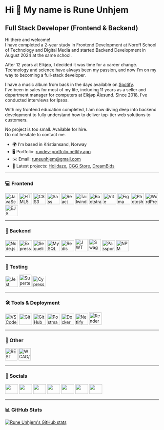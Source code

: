 Hi 👋 My name is Rune Unhjem
============================

Full Stack Developer (Frontend & Backend)
------------------------------------------

Hi there and welcome!  
I have completed a 2-year study in Frontend Development at Noroff School of Technology and Digital Media and started Backend Development in August 2024 at the same school.

After 12 years at Elkjøp, I decided it was time for a career change. Technology and science have always been my passion, and now I'm on my way to becoming a full-stack developer.

I have a music album from back in the days available on [Spotify](https://open.spotify.com/artist/56ZSG2Q1JKydX5X9rTZxrq?si=787xAZCQT2yu8PKN5Dhopw).  
I've been in sales for most of my life, including 11 years as a seller and department manager for computers at Elkjøp Ålesund. Since 2018, I've conducted interviews for Ipsos.

With my frontend education completed, I am now diving deep into backend development to fully understand how to deliver top-tier web solutions to customers.

No project is too small. Available for hire.  
Do not hesitate to contact me.

* 🌍 I'm based in Kristiansand, Norway  
* 🖥️ Portfolio: [rundev-portfolio.netlify.app](https://rundev-portfolio.netlify.app/)  
* ✉️ Email: [runeunhjem@gmail.com](mailto:runeunhjem@gmail.com)  
* 🚀 Latest projects: [Holidaze](https://rundev-holidaze.netlify.app/home), [CGG Store](https://javascript-frameworks-ca-react.netlify.app/), [DreamBids](https://runeunhjem-sp2.netlify.app/)

---

### 💻 Frontend
<p align="left">
<a href="https://developer.mozilla.org/en-US/docs/Web/JavaScript"><img src="https://raw.githubusercontent.com/danielcranney/readme-generator/main/public/icons/skills/javascript-colored.svg" width="42" height="36" alt="JavaScript" /></a>
<a href="https://developer.mozilla.org/en-US/docs/Glossary/HTML5"><img src="https://raw.githubusercontent.com/danielcranney/readme-generator/main/public/icons/skills/html5-colored.svg" width="42" height="36" alt="HTML5" /></a>
<a href="https://www.w3.org/TR/CSS/#css"><img src="https://raw.githubusercontent.com/danielcranney/readme-generator/main/public/icons/skills/css3-colored.svg" width="42" height="36" alt="CSS3" /></a>
<a href="https://sass-lang.com/"><img src="https://raw.githubusercontent.com/danielcranney/readme-generator/main/public/icons/skills/sass-colored.svg" width="42" height="36" alt="Sass" /></a>
<a href="https://react.dev/"><img src="https://www.svgrepo.com/show/354259/react.svg" width="42" height="36" alt="React" /></a>
<a href="https://tailwindcss.com/"><img src="https://www.svgrepo.com/show/374118/tailwind.svg" width="42" height="36" alt="Tailwind" /></a>
<a href="https://getbootstrap.com/"><img src="https://raw.githubusercontent.com/danielcranney/readme-generator/main/public/icons/skills/bootstrap-colored.svg" width="42" height="36" alt="Bootstrap" /></a>
<a href="https://vitejs.dev/"><img src="https://www.svgrepo.com/show/374167/vite.svg" width="42" height="36" alt="Vite" /></a>
<a href="https://www.figma.com/"><img src="https://raw.githubusercontent.com/danielcranney/readme-generator/main/public/icons/skills/figma-colored.svg" width="42" height="36" alt="Figma" /></a>
<a href="https://www.adobe.com/products/photoshop.html"><img src="https://raw.githubusercontent.com/danielcranney/readme-generator/main/public/icons/skills/photoshop-colored.svg" width="42" height="36" alt="Photoshop" /></a>
<a href="https://wordpress.com/"><img src="https://skillicons.dev/icons?i=wordpress" width="42" height="36" alt="WordPress" /></a>
<a href="https://ejs.co/"><img src="https://img.icons8.com/color/512/ejs.png" width="42" height="36" alt="EJS" /></a>
</p>

---

### 🔧 Backend
<p align="left">
<a href="https://nodejs.org/"><img src="https://skillicons.dev/icons?i=nodejs" width="42" height="36" alt="Node.js" /></a>
<a href="https://expressjs.com/"><img src="https://skillicons.dev/icons?i=express" width="42" height="36" alt="Express.js" /></a>
<a href="https://sequelize.org/"><img src="https://sequelize.org/img/logo.svg" width="42" height="36" alt="Sequelize" /></a>
<a href="https://www.mysql.com/"><img src="https://skillicons.dev/icons?i=mysql" width="42" height="36" alt="MySQL" /></a>
<a href="https://redis.io/"><img src="https://skillicons.dev/icons?i=redis" width="42" height="36" alt="Redis" /></a>
<a href="https://jwt.io/"><img src="https://jwt.io/apple-icon/256?c8286793fc3e08ca" width="40" height="40" alt="JWT" /></a>
<a href="https://swagger.io/"><img src="https://images.seeklogo.com/logo-png/33/2/swagger-logo-png_seeklogo-338589.png" width="40" height="40" alt="Swagger" /></a>
<a href="https://www.passportjs.org/"><img src="https://encrypted-tbn0.gstatic.com/images?q=tbn:ANd9GcSdc4oWlHDoJZvdUDU0aC9q_7001R8j5StJxtME4RGjQxaRfmO_rJ0CE9Oxqv_kdkAHphU&usqp=CAU" width="42" height="36" alt="Passport.js" /></a>
<a href="https://www.npmjs.com/"><img src="https://skillicons.dev/icons?i=npm" width="42" height="36" alt="NPM" /></a>
</p>

---

### 🧪 Testing
<p align="left">
<a href="https://jestjs.io/"><img src="https://www.svgrepo.com/show/353930/jest.svg" width="42" height="36" alt="Jest" /></a>
<a href="https://github.com/visionmedia/supertest"><img src="https://www.checkops.com/content/images/2024/10/8NFh404p_400x400-1.jpg" width="40" height="40" alt="Supertest" /></a>
<a href="https://www.cypress.io/"><img src="https://www.svgrepo.com/show/330247/cypress.svg" width="42" height="36" alt="Cypress" /></a>
</p>

---

### 🛠️ Tools & Deployment
<p align="left">
<a href="https://code.visualstudio.com/"><img src="https://skillicons.dev/icons?i=vscode" width="42" height="36" alt="VS Code" /></a>
<a href="https://git-scm.com/"><img src="https://skillicons.dev/icons?i=git" width="42" height="36" alt="Git" /></a>
<a href="https://github.com/"><img src="https://skillicons.dev/icons?i=github" width="42" height="36" alt="GitHub" /></a>
<a href="https://www.postman.com/"><img src="https://skillicons.dev/icons?i=postman" width="42" height="36" alt="Postman" /></a>
<a href="https://www.docker.com/"><img src="https://skillicons.dev/icons?i=docker" width="42" height="36" alt="Docker" /></a>
<a href="https://www.netlify.com/"><img src="https://skillicons.dev/icons?i=netlify" width="42" height="36" alt="Netlify" /></a>
<a href="https://render.com/"><img src="https://pbs.twimg.com/profile_images/1735429515541938176/zOO1N7Su_400x400.jpg" width="40" height="40" alt="Render" /></a>
</p>

---

### 🧩 Other
<p align="left">
<a href="https://restfulapi.net/"><img src="https://encrypted-tbn0.gstatic.com/images?q=tbn:ANd9GcRL_CvWdyQiIUOMvI208iJGa-yGC92g3szRKw&s" width="40" height="40" alt="REST API" /></a>
<a href="https://www.w3.org/WAI/standards-guidelines/wcag/"><img src="https://encrypted-tbn0.gstatic.com/images?q=tbn:ANd9GcTdPQT2T9QHaFcLANweZVG2ixlfmAB5r7P5qA&s" width="40" height="40" alt="WCAG/ARIA" /></a>
</p>

---

### 📱 Socials

<p align="left">
   <a href="https://discord.com/users/Rune Unhjem – Aug22 FT#3390"><img src="https://raw.githubusercontent.com/danielcranney/readme-generator/main/public/icons/socials/discord.svg" width="42" height="32" /></a>
   <a href="https://www.facebook.com/runeunhjem"><img src="https://raw.githubusercontent.com/danielcranney/readme-generator/main/public/icons/socials/facebook.svg" width="42" height="32" /></a>
   <a href="https://www.github.com/runeunhjem"><img src="https://raw.githubusercontent.com/danielcranney/readme-generator/main/public/icons/socials/github.svg" width="42" height="32" /></a>
   <a href="http://www.instagram.com/runeunhjem"><img src="https://raw.githubusercontent.com/danielcranney/readme-generator/main/public/icons/socials/instagram.svg" width="42" height="32" /></a>
   <a href="https://www.linkedin.com/in/runeunhjem"><img src="https://raw.githubusercontent.com/danielcranney/readme-generator/main/public/icons/socials/linkedin.svg" width="42" height="32" /></a>
   <a href="https://www.twitter.com/runeunhjem"><img src="https://raw.githubusercontent.com/danielcranney/readme-generator/main/public/icons/socials/twitter.svg" width="42" height="32" /></a>
   <a href="https://www.youtube.com/c/runeunhjem"><img src="https://raw.githubusercontent.com/danielcranney/readme-generator/main/public/icons/socials/youtube.svg" width="42" height="32" /></a>
</p>

---

### 📊 GitHub Stats

<a href="https://github.com/runeunhjem">
  <img src="https://github-readme-stats.vercel.app/api?username=runeunhjem&show_icons=true&count_private=true&title_color=0891b2&text_color=ffffff&icon_color=0891b2&bg_color=1c1917&hide_border=true" alt="Rune Unhjem's GitHub stats" />
</a>
